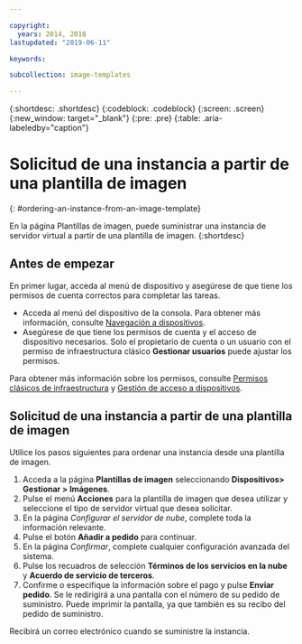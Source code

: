 ```yaml
---

copyright:
  years: 2014, 2018
lastupdated: "2019-06-11"

keywords:

subcollection: image-templates

---
```


{:shortdesc: .shortdesc}
{:codeblock: .codeblock}
{:screen: .screen}
{:new_window: target="_blank"}
{:pre: .pre}
{:table: .aria-labeledby="caption"}


# Solicitud de una instancia a partir de una plantilla de imagen
{: #ordering-an-instance-from-an-image-template}

En la página Plantillas de imagen, puede suministrar una instancia de servidor virtual a partir de una plantilla de imagen.
{:shortdesc}

## Antes de empezar
En primer lugar, acceda al menú de dispositivo y asegúrese de que tiene los permisos de cuenta correctos para completar las tareas.

* Acceda al menú del dispositivo de la consola. Para obtener más información, consulte
[Navegación a dispositivos](/docs/infrastructure/image-templates?topic=virtual-servers-navigating-devices).
* Asegúrese de que tiene los permisos de cuenta y el acceso de dispositivo necesarios. Solo el propietario de cuenta o un usuario con el permiso de infraestructura clásico **Gestionar usuarios**
puede ajustar los permisos.

Para obtener más información sobre los permisos, consulte [Permisos clásicos de infraestructura](/docs/iam?topic=iam-infrapermission#infrapermission) y [Gestión de acceso a dispositivos](/docs/vsi?topic=virtual-servers-managing-device-access).

## Solicitud de una instancia a partir de una plantilla de imagen

Utilice los pasos siguientes para ordenar una instancia desde una plantilla de imagen.

1. Acceda a la página **Plantillas de imagen** seleccionando **Dispositivos> Gestionar > Imágenes**.
2. Pulse el menú **Acciones** para la plantilla de imagen que desea utilizar y seleccione el tipo de servidor virtual que desea solicitar.
3. En la página _Configurar el servidor de nube_, complete toda la información relevante.
4. Pulse el botón **Añadir a pedido** para continuar.
5. En la página _Confirmar_, complete cualquier configuración avanzada del sistema.
6. Pulse los recuadros de selección **Términos de los servicios en la nube** y **Acuerdo de servicio de terceros**.
7. Confirme o especifique la información sobre el pago y pulse **Enviar pedido**. Se le redirigirá a una pantalla con el número de su pedido de suministro. Puede imprimir la pantalla, ya que también es su recibo del pedido de suministro.

Recibirá un correo electrónico cuando se suministre la instancia.
